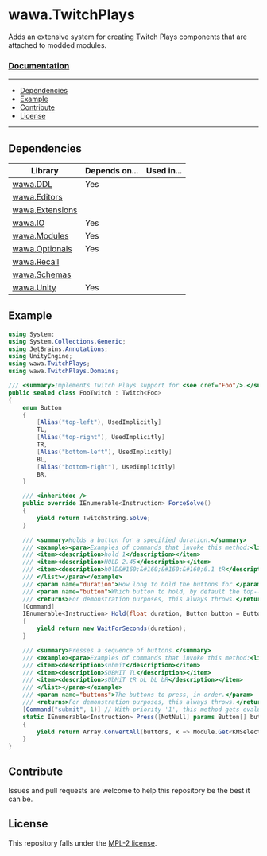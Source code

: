 # wawa.TwitchPlays

Adds an extensive system for creating Twitch Plays components that are attached to modded modules.

### [Documentation](https://github.com/Emik03/wawa/blob/main/apidocs/wawa.TwitchPlays.md)

---

- [Dependencies](#dependencies)
- [Example](#example)
- [Contribute](#contribute)
- [License](#license)

---

## Dependencies

| Library                                                                     | Depends on... | Used in... |
|-----------------------------------------------------------------------------|---------------|------------|
| [wawa.DDL](https://github.com/Emik03/wawa/tree/main/wawa.DDL)               | Yes           |            |
| [wawa.Editors](https://github.com/Emik03/wawa/tree/main/wawa.Editors)       |               |            |
| [wawa.Extensions](https://github.com/Emik03/wawa/tree/main/wawa.Extensions) |               |            |
| [wawa.IO](https://github.com/Emik03/wawa/tree/main/wawa.IO)                 | Yes           |            |
| [wawa.Modules](https://github.com/Emik03/wawa/tree/main/wawa.Modules)       | Yes           |            |
| [wawa.Optionals](https://github.com/Emik03/wawa/tree/main/wawa.Optionals)   | Yes           | ️          |
| [wawa.Recall](https://github.com/Emik03/wawa/tree/main/wawa.Recall)         |               |            |
| [wawa.Schemas](https://github.com/Emik03/wawa/tree/main/wawa.Schemas)       |               |            |
| [wawa.Unity](https://github.com/Emik03/wawa/tree/main/wawa.Unity)           | Yes           | ️          |

## Example

```csharp
using System;
using System.Collections.Generic;
using JetBrains.Annotations;
using UnityEngine;
using wawa.TwitchPlays;
using wawa.TwitchPlays.Domains;

/// <summary>Implements Twitch Plays support for <see cref="Foo"/>.</summary>
public sealed class FooTwitch : Twitch<Foo>
{
    enum Button
    {
        [Alias("top-left"), UsedImplicitly]
        TL,
        [Alias("top-right"), UsedImplicitly]
        TR,
        [Alias("bottom-left"), UsedImplicitly]
        BL,
        [Alias("bottom-right"), UsedImplicitly]
        BR,
    }

    /// <inheritdoc />
    public override IEnumerable<Instruction> ForceSolve()
    {
        yield return TwitchString.Solve;
    }

    /// <summary>Holds a button for a specified duration.</summary>
    /// <example><para>Examples of commands that invoke this method:<list type="bullet">
    /// <item><description>hold 1</description></item>
    /// <item><description>HOLD 2.45</description></item>
    /// <item><description>hOlD&#160;&#160;&#160;&#160;6.1 tR</description></item>
    /// </list></para></example>
    /// <param name="duration">How long to hold the buttons for.</param>
    /// <param name="button">Which button to hold, by default the top-left.</param>
    /// <returns>For demonstration purposes, this always throws.</returns>
    [Command]
    IEnumerable<Instruction> Hold(float duration, Button button = Button.TL)
    {
        yield return new WaitForSeconds(duration);
    }

    /// <summary>Presses a sequence of buttons.</summary>
    /// <example><para>Examples of commands that invoke this method:<list type="bullet">
    /// <item><description>submit</description></item>
    /// <item><description>SUBMIT TL</description></item>
    /// <item><description>sUbMiT tR bL bL bR</description></item>
    /// </list></para></example>
    /// <param name="buttons">The buttons to press, in order.</param>
    /// <returns>For demonstration purposes, this always throws.</returns>
    [Command("submit", 1)] // With priority '1', this method gets evaluated sooner than the method 'Hold'.
    static IEnumerable<Instruction> Press([NotNull] params Button[] buttons)
    {
        yield return Array.ConvertAll(buttons, x => Module.Get<KMSelectable[]>()[(int)x]);
    }
}
```

## Contribute

Issues and pull requests are welcome to help this repository be the best it can be.

## License

This repository falls under the [MPL-2 license](https://www.mozilla.org/en-US/MPL/2.0/).
